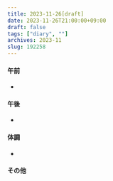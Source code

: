 ```yaml
---
title: 2023-11-26[draft]
date: 2023-11-26T21:00:00+09:00
draft: false
tags: ["diary", ""]
archives: 2023-11
slug: 192258
---
```

#### 午前
- 
#### 午後
- 
#### 体調
- 
#### その他